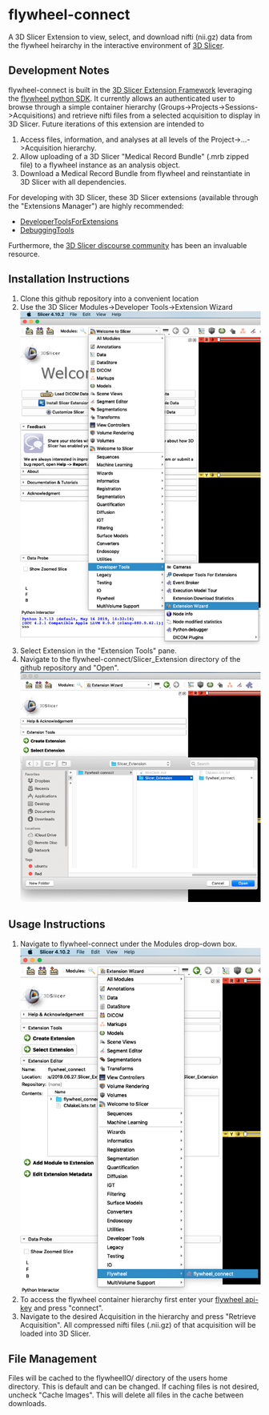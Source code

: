 # flywheel-connect
A 3D Slicer Extension to view, select, and download nifti (nii.gz) data from the flywheel heirarchy in the interactive environment of [3D Slicer](https://www.slicer.org/).

## Development Notes
flywheel-connect is built in the [3D Slicer Extension Framework](https://www.slicer.org/wiki/Documentation/Nightly/Developers/Tutorials/Extension) leveraging the [flywheel python SDK](https://flywheel-io.github.io/core/branches/master/python/). It currently allows an authenticated user to browse through a simple container hierarchy (Groups->Projects->Sessions->Acquisitions) and retrieve nifti files from a selected acquisition to display in 3D Slicer. Future iterations of this extension are intended to 
1. Access files, information, and analyses at all levels of the Project->...->Acquisition hierarchy.
2. Allow uploading of a 3D Slicer "Medical Record Bundle" (.mrb zipped file) to a flywheel instance as an analysis object.
3. Download a Medical Record Bundle from flywheel and reinstantiate in 3D Slicer with all dependencies.

For developing with 3D Slicer, these 3D Slicer extensions (available through the "Extensions Manager") are highly recommended:

* [DeveloperToolsForExtensions](https://www.slicer.org/w/index.php/Documentation/Nightly/Extensions/DeveloperToolsForExtensions)
* [DebuggingTools](https://www.slicer.org/w/index.php/Documentation/Nightly/Extensions/DebuggingTools)

Furthermore, the [3D Slicer discourse community](https://discourse.slicer.org/) has been an invaluable resource.

## Installation Instructions
1. Clone this github repository into a convenient location
2. Use the 3D Slicer Modules->Developer Tools->Extension Wizard
   ![Extension Wizard](./Images/ExtensionWizard.png)
3. Select Extension in the "Extension Tools" pane.
4. Navigate to the flywheel-connect/Slicer_Extension directory of the github repository and "Open".
	![Browse to Extension](./Images/BrowseToExtension.png)

## Usage Instructions
1. Navigate to flywheel-connect under the Modules drop-down box.
	![Select Extension](./Images/SelectExtension.png)
2. To access the flywheel container hierarchy first enter your [flywheel api-key](https://docs.flywheel.io/hc/en-us/articles/360015135654-User-Profile) and press "connect".
3. Navigate to the desired Acquisition in the hierarchy and press "Retrieve Acquisition". All compressed nifti files (.nii.gz) of that acquisition will be loaded into 3D Slicer.

## File Management
Files will be cached to the flywheelIO/ directory of the users home directory.  This is default and can be changed. If caching files is not desired, uncheck "Cache Images".  This will delete all files in the cache between downloads.

